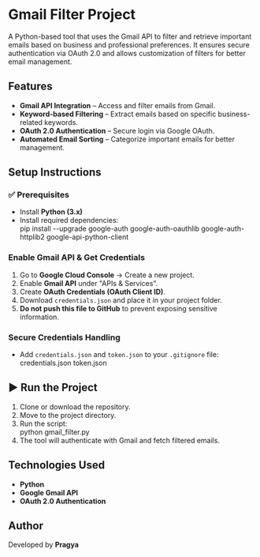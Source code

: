 # Gmail Filter Project  

A Python-based tool that uses the Gmail API to filter and retrieve important emails based on business and professional preferences. It ensures secure authentication via OAuth 2.0 and allows customization of filters for better email management.  

##  Features  

- **Gmail API Integration** – Access and filter emails from Gmail.  
- **Keyword-based Filtering** – Extract emails based on specific business-related keywords.  
- **OAuth 2.0 Authentication** – Secure login via Google OAuth.  
- **Automated Email Sorting** – Categorize important emails for better management.  

## Setup Instructions  

### ✅ Prerequisites  

- Install **Python (3.x)**  
- Install required dependencies:  
  pip install --upgrade google-auth google-auth-oauthlib google-auth-httplib2 google-api-python-client
    

### Enable Gmail API & Get Credentials  

1. Go to **Google Cloud Console** → Create a new project.  
2. Enable **Gmail API** under "APIs & Services".  
3. Create **OAuth Credentials (OAuth Client ID)**.  
4. Download `credentials.json` and place it in your project folder.  
5. **Do not push this file to GitHub** to prevent exposing sensitive information.  

### Secure Credentials Handling  

- Add `credentials.json` and `token.json` to your `.gitignore` file:  
  credentials.json
  token.json
  
## ▶ Run the Project  

1. Clone or download the repository.  
2. Move to the project directory.  
3. Run the script:  
   python gmail_filter.py
4. The tool will authenticate with Gmail and fetch filtered emails.  

## Technologies Used  

- **Python**  
- **Google Gmail API**  
- **OAuth 2.0 Authentication**  

##  Author  

Developed by **Pragya**  
